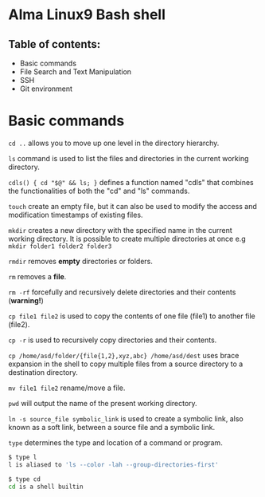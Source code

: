 Alma Linux9 Bash shell
=======================

## Table of contents:

- Basic commands
- File Search and Text Manipulation
- SSH
- Git environment


# Basic commands

`cd ..` allows you to move up one level in the directory hierarchy.

`ls` command is used to list the files and directories in the current working directory.

`cdls() { cd "$@" && ls; }` defines a function named "cdls" that combines the functionalities of both the "cd" and "ls" commands.

`touch` create an empty file, but it can also be used to modify the access and modification timestamps of existing files.

`mkdir` creates a new directory with the specified name in the current working directory. It is possible to create multiple directories at once e.g `mkdir folder1 folder2 folder3`

`rmdir` removes **empty** directories or folders.

`rm` removes a **file**.

`rm -rf` forcefully and recursively delete directories and their contents (**warning!**)

`cp file1 file2` is used to copy the contents of one file (file1) to another file (file2).

`cp -r` is used to recursively copy directories and their contents.

`cp /home/asd/folder/{file{1,2},xyz,abc} /home/asd/dest` uses brace expansion in the shell to copy multiple files from a source directory to a destination directory.

`mv file1 file2` rename/move a file.

`pwd` will output the name of the present working directory.

`ln -s source_file symbolic_link` is used to create a symbolic link, also known as a soft link, between a source file and a symbolic link.

`type` determines the type and location of a command or program.

```bash
$ type l
l is aliased to 'ls --color -lah --group-directories-first'

$ type cd
cd is a shell builtin
```
